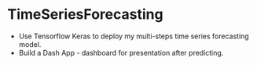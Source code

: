 # TimeSeriesForecasting
- Use Tensorflow Keras to deploy my multi-steps time series forecasting model. 
- Build a Dash App - dashboard for presentation after predicting.
